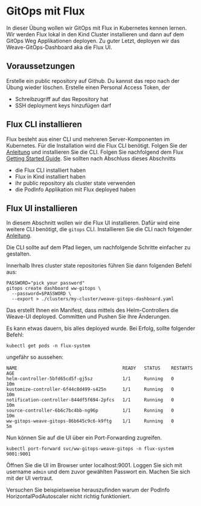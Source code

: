 # GitOps mit Flux

In dieser Übung wollen wir GitOps mit Flux in Kubernetes kennen lernen. 
Wir werden Flux lokal in den Kind Cluster installieren und dann auf dem GitOps Weg Applikationen deployen. 
Zu guter Letzt, deployen wir das Weave-GitOps-Dashboard aka die Flux UI. 

## Voraussetzungen

Erstelle ein public repository auf Github. Du kannst das repo nach der Übung wieder löschen. 
Erstelle einen Personal Access Token, der 
- Schreibzugriff auf das Repository hat
- SSH deployment keys hinzufügen darf

## Flux CLI installieren
Flux besteht aus einer CLI und mehreren Server-Komponenten im Kubernetes.
Für die Installation wird die Flux CLI benötigt. 
Folgen Sie der [Anleitung](https://fluxcd.io/flux/get-started/#install-the-flux-cli) und installieren Sie die CLI. 
Folgen Sie nachfolgend dem Flux [Getting Started Guide](https://fluxcd.io/flux/get-started/#export-your-credentials). 
Sie sollten nach Abschluss dieses Abschnitts 
- die Flux CLI installiert haben
- Flux in Kind installiert haben
- ihr public repository als cluster state verwenden
- die PodInfo Applikation mit Flux deployed haben

## Flux UI installieren
In diesem Abschnitt wollen wir die Flux UI installieren. 
Dafür wird eine weitere CLI benötigt, die `gitops` CLI. 
Installieren Sie die CLI nach folgender [Anleitung](https://docs.gitops.weave.works/docs/next/open-source/getting-started/install-OSS/#install-the-gitops-cli).

Die CLI sollte auf dem Pfad liegen, um nachfolgende Schritte einfacher zu gestalten. 

Innerhalb Ihres cluster state repositories führen Sie dann folgenden Befehl aus: 
```shell
PASSWORD="pick your password"
gitops create dashboard ww-gitops \
  --password=$PASSWORD \
  --export > ./clusters/my-cluster/weave-gitops-dashboard.yaml
```

Das erstellt Ihnen ein Manifest, dass mittels des Helm-Controllers die Weave-UI deployed.
Committen und Pushen Sie Ihre Änderungen. 

Es kann etwas dauern, bis alles deployed wurde. 
Bei Erfolg, sollte folgender Befehl: 
```shell
kubectl get pods -n flux-system
```

ungefähr so aussehen: 
```shell
NAME                                       READY   STATUS    RESTARTS   AGE
helm-controller-5bfd65cd5f-gj5sz           1/1     Running   0          10m
kustomize-controller-6f44c8d499-s425n      1/1     Running   0          10m
notification-controller-844df5f694-2pfcs   1/1     Running   0          10m
source-controller-6b6c7bc4bb-ng96p         1/1     Running   0          10m
ww-gitops-weave-gitops-86b645c9c6-k9ftg    1/1     Running   0          5m
```

Nun können Sie auf die UI über ein Port-Forwarding zugreifen. 
```shell
kubectl port-forward svc/ww-gitops-weave-gitops -n flux-system 9001:9001
```

Öffnen Sie die UI im Browser unter localhost:9001. 
Loggen Sie sich mit username `admin` und dem zuvor gewählten Passwort ein. 
Machen Sie sich mit der UI vertraut. 

Versuchen Sie beispielsweise herauszufinden warum der PodInfo HorizontalPodAutoscaler nicht richtig funktioniert.
